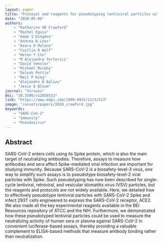 ```yaml
---
layout: paper
title: "Protocol and reagents for pseudotyping lentiviral particles with SARS-CoV-2 spike protein for neutralization assays"
date: "2020-05-06"
authors: 
    - "Katharine HD Crawford"
    - "Rachel Eguia"
    - "Adam S Dingens"
    - "Andrea N Loes"
    - "Keara D Malone"
    - "Caitlin R Wolf"
    - "Helen Y Chu"
    - "M Alejandra Tortorici"
    - "David Veesler"
    - "Michael Murphy"
    - "Deleah Pettie"
    - "Neil P King"
    - "Alejandro B Balazs"
    - "Jesse D Bloom"
journal: "Viruses"
doi: "10.3390/v12050513"
link: "https://www.mdpi.com/1999-4915/12/5/513"
image: "/assets/papers/2020_crawford.jpg"
keywords:
    - "SARS-CoV-2"
    - "Immunity"
    - "Pseudovirus"
---
```


## Abstract

SARS-CoV-2 enters cells using its Spike protein, which is also the main target of neutralizing antibodies. Therefore, assays to measure how antibodies and sera affect Spike-mediated viral infection are important for studying immunity. Because SARS-CoV-2 is a biosafety-level-3 virus, one way to simplify such assays is to pseudotype biosafety-level-2 viral particles with Spike. Such pseudotyping has now been described for single-cycle lentiviral, retroviral, and vesicular stomatitis virus (VSV) particles, but the reagents and protocols are not widely available. Here, we detailed how to effectively pseudotype lentiviral particles with SARS-CoV-2 Spike and infect 293T cells engineered to express the SARS-CoV-2 receptor, ACE2. We also made all the key experimental reagents available in the BEI Resources repository of ATCC and the NIH. Furthermore, we demonstrated how these pseudotyped lentiviral particles could be used to measure the neutralizing activity of human sera or plasma against SARS-CoV-2 in convenient luciferase-based assays, thereby providing a valuable complement to ELISA-based methods that measure antibody binding rather than neutralization.
